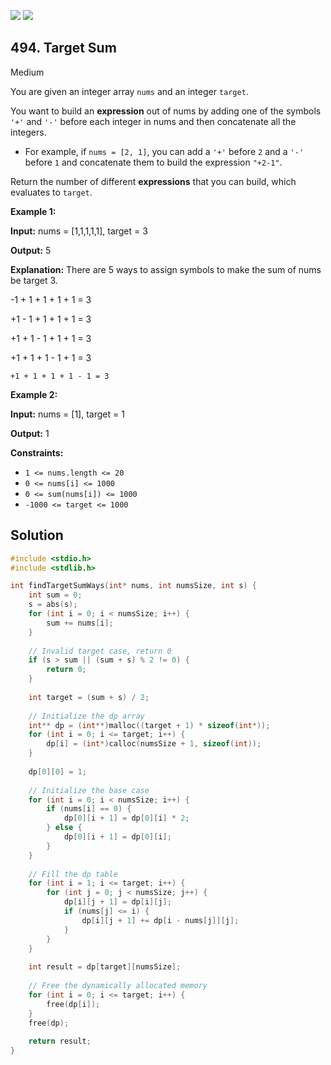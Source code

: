 [![](https://img.shields.io/github/stars/LeetCode-in-C/LeetCode-in-C?label=Stars&style=flat-square)](https://github.com/LeetCode-in-C/LeetCode-in-C)
[![](https://img.shields.io/github/forks/LeetCode-in-C/LeetCode-in-C?label=Fork%20me%20on%20GitHub%20&style=flat-square)](https://github.com/LeetCode-in-C/LeetCode-in-C/fork)

## 494\. Target Sum

Medium

You are given an integer array `nums` and an integer `target`.

You want to build an **expression** out of nums by adding one of the symbols `'+'` and `'-'` before each integer in nums and then concatenate all the integers.

*   For example, if `nums = [2, 1]`, you can add a `'+'` before `2` and a `'-'` before `1` and concatenate them to build the expression `"+2-1"`.

Return the number of different **expressions** that you can build, which evaluates to `target`.

**Example 1:**

**Input:** nums = [1,1,1,1,1], target = 3

**Output:** 5

**Explanation:** There are 5 ways to assign symbols to make the sum of nums be target 3. 

-1 + 1 + 1 + 1 + 1 = 3 

+1 - 1 + 1 + 1 + 1 = 3 

+1 + 1 - 1 + 1 + 1 = 3 

+1 + 1 + 1 - 1 + 1 = 3 

    +1 + 1 + 1 + 1 - 1 = 3

**Example 2:**

**Input:** nums = [1], target = 1

**Output:** 1

**Constraints:**

*   `1 <= nums.length <= 20`
*   `0 <= nums[i] <= 1000`
*   `0 <= sum(nums[i]) <= 1000`
*   `-1000 <= target <= 1000`

## Solution

```c
#include <stdio.h>
#include <stdlib.h>

int findTargetSumWays(int* nums, int numsSize, int s) {
    int sum = 0;
    s = abs(s);
    for (int i = 0; i < numsSize; i++) {
        sum += nums[i];
    }
    
    // Invalid target case, return 0
    if (s > sum || (sum + s) % 2 != 0) {
        return 0;
    }
    
    int target = (sum + s) / 2;
    
    // Initialize the dp array
    int** dp = (int**)malloc((target + 1) * sizeof(int*));
    for (int i = 0; i <= target; i++) {
        dp[i] = (int*)calloc(numsSize + 1, sizeof(int));
    }
    
    dp[0][0] = 1;
    
    // Initialize the base case
    for (int i = 0; i < numsSize; i++) {
        if (nums[i] == 0) {
            dp[0][i + 1] = dp[0][i] * 2;
        } else {
            dp[0][i + 1] = dp[0][i];
        }
    }
    
    // Fill the dp table
    for (int i = 1; i <= target; i++) {
        for (int j = 0; j < numsSize; j++) {
            dp[i][j + 1] = dp[i][j];
            if (nums[j] <= i) {
                dp[i][j + 1] += dp[i - nums[j]][j];
            }
        }
    }
    
    int result = dp[target][numsSize];
    
    // Free the dynamically allocated memory
    for (int i = 0; i <= target; i++) {
        free(dp[i]);
    }
    free(dp);
    
    return result;
}
```